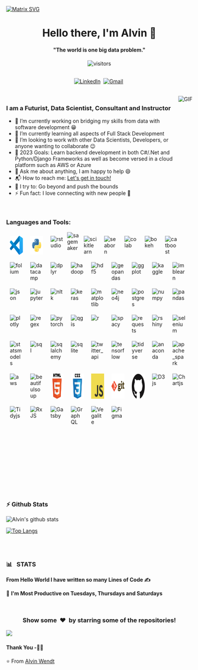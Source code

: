 
  [![Matrix SVG](https://www.intersystemsuki.com/wp-content/uploads/2020/06/finance.gif)](https://www.youtube.com/watch?v=SDkAGkd4NLc) 
<p>
  <h1 align="center"><b>Hello there, I'm Alvin 👋</b></h1>
</p>

<p>
  <h4 align="center"><b>"The world is one big data problem."</b></h4>
</p>
<p align="center">
    <img align="center" alt="visitors" src="https://gpvc.arturio.dev/alvinwendt" />
   


  
   
  </p>

</p>

<p align="center">
<br>
<a href="https://www.linkedin.com/in/alvinwendt"><img src="https://img.shields.io/badge/linkedin-%230077B5.svg?&style=for-the-badge&logo=linkedin&logoColor=white" alt="LinkedIn" /></a>&nbsp;
<a href="mailto:alvinwendt@gmail.com?subject=Hi%20Alvin"><img src="https://img.shields.io/badge/gmail-%23D14836.svg?&style=for-the-badge&logo=gmail&logoColor=white" alt="Gmail"/></a>&nbsp;
<!--<a href="https://kkvanonymous.github.io/"><img alt="Website" src="https://img.shields.io/website?style=for-the-badge&up_message=portfolio&url=https%3A%2F%2Fkkvanonymous.github.io%2F"></a>-->
</p>

<br>

<img align="right" height="270px" alt="GIF" src="https://www.analyticsindiamag.com/wp-content/uploads/2018/12/developer-dribbble.gif" />

### I am a Futurist, Data Scientist, Consultant and Instructor
- 🔭 I’m currently working on bridging my skills from data with software development :grin:
- 🌱 I’m currently learning all aspects of Full Stack Development
- 👯 I’m looking to work with other Data Scientists, Developers, or anyone wanting to collaborate :wink:
- 🥅 2023 Goals: Learn backend development in both C#/.Net and Python/Django Frameworks as well as become versed in a cloud platform such as AWS or Azure
- 💬 Ask me about anything, I am happy to help :smile:
- 📬 How to reach me: [Let's get in touch!][linkedin]
- 🧗 I try to: Go beyond and push the bounds
- ⚡ Fun fact: I love connecting with new people :raised_hands:

<br>

### Languages and Tools: 
<article style="display:flex;flex-wrap: wrap;">
<img style="margin:10px" align="left" alt="Visual Studio Code" width="35px" src="https://raw.githubusercontent.com/github/explore/80688e429a7d4ef2fca1e82350fe8e3517d3494d/topics/visual-studio-code/visual-studio-code.png" />
<img style="margin:10px" align="left" alt="HTML5" width="35px" src="https://raw.githubusercontent.com/github/explore/80688e429a7d4ef2fca1e82350fe8e3517d3494d/topics/python/python.png" />
<img style="margin:10px" align="left" alt="rstudio" width="35px" src="https://user-images.githubusercontent.com/70002987/122630240-fdabf700-d087-11eb-973b-57bd0dcde466.png"/>
<img align="left" alt="sagemaker" width="35px" src="https://user-images.githubusercontent.com/70002987/122630241-fe448d80-d087-11eb-910e-78f539231249.png"/>
<img style="margin:10px" align="left" alt="scikitlearn" width="35px" src="https://user-images.githubusercontent.com/70002987/122630242-fe448d80-d087-11eb-903c-9343266d236e.png" />
<img style="margin:10px" align="left" alt="seaborn" width="35px" src="https://user-images.githubusercontent.com/70002987/122630243-fe448d80-d087-11eb-8db5-e8321ed2c55a.png"/>
<img style="margin:10px" align="left" alt="colab" width="35px" src="https://user-images.githubusercontent.com/70002987/122630260-1ddbb600-d088-11eb-98e6-8a9dca6be7a5.png"/>
<img style="margin:10px" align="left" alt="bokeh" width="35px" src="https://user-images.githubusercontent.com/70002987/122630261-1ddbb600-d088-11eb-9cec-d00bc3eaa51b.png"/>
<img style="margin:10px" align="left" alt="catboost" width="35px" src="https://user-images.githubusercontent.com/70002987/122630262-1e744c80-d088-11eb-8abc-95a9bd871247.png"/>
<img style="margin:10px" align="left" alt="folium" width="35px" src="https://user-images.githubusercontent.com/70002987/122630264-23390080-d088-11eb-9220-eef2371d87ce.jpg"/>
<img style="margin:10px" align="left" alt="datacamp" width="35px" src="https://user-images.githubusercontent.com/70002987/122630265-23d19700-d088-11eb-9e50-1bf9a4e9630a.png"/>
<img style="margin:10px" align="left" alt="dplyr" width="35px" src="https://user-images.githubusercontent.com/70002987/122630267-23d19700-d088-11eb-9930-854c3d3c643e.png"/>
<img style="margin:10px" align="left" alt="hadoop" width="35px" src="https://user-images.githubusercontent.com/70002987/122630273-29c77800-d088-11eb-940d-191cd911783c.png"/>
<img style="margin:10px" align="left" alt="hdf5" width="35px" src="https://user-images.githubusercontent.com/70002987/122630275-2a600e80-d088-11eb-94a6-7d6c54909ba0.png"/>
<img style="margin:10px" align="left" alt="geopandas" width="35px" src="https://user-images.githubusercontent.com/70002987/122630276-2a600e80-d088-11eb-9833-7fc8094d6036.png"/>
<img style="margin:10px" align="left" alt="ggplot" width="35px" src="https://user-images.githubusercontent.com/70002987/122630278-2af8a500-d088-11eb-84b2-de2d996a4307.png"/>
<img style="margin:10px" align="left" alt="kaggle" width="35px" src="https://user-images.githubusercontent.com/70002987/122630284-2fbd5900-d088-11eb-889c-a687d017c660.png"/>
<img style="margin:10px" align="left" alt="imblearn" width="35px" src="https://user-images.githubusercontent.com/70002987/122630285-3055ef80-d088-11eb-971d-844d5d460dc0.png"/>
<img style="margin:10px" align="left" alt="json" width="35px" src="https://user-images.githubusercontent.com/70002987/122630286-3055ef80-d088-11eb-826e-735f56f51e34.png"/>
<img style="margin:10px" align="left" alt="jupyter" width="35px" src="https://user-images.githubusercontent.com/70002987/122630287-3055ef80-d088-11eb-85bc-cafdf9d5bf99.png"/>
<img style="margin:10px" align="left" alt="nltk" width="35px" src="https://user-images.githubusercontent.com/70002987/122630292-3350e000-d088-11eb-8b40-41375332b449.png"/>
<img style="margin:10px" align="left" alt="keras" width="35px" src="https://user-images.githubusercontent.com/70002987/122630293-3350e000-d088-11eb-8676-67301f848bf7.png"/>
<img style="margin:10px" align="left" alt="matplotlib" width="35px" src="https://user-images.githubusercontent.com/70002987/122630294-33e97680-d088-11eb-8cc2-d4399e9bf3cf.png"/>
<img style="margin:10px" align="left" alt="neo4j" width="35px" src="https://user-images.githubusercontent.com/70002987/122630295-33e97680-d088-11eb-89d7-35dd0470cc0c.png"/>
<img style="margin:10px" align="left" alt="postgres" width="35px" src="https://user-images.githubusercontent.com/70002987/122630298-38159400-d088-11eb-8fbb-6a4307c1d3cd.png"/>
<img style="margin:10px" align="left" alt="numpy" width="35px" src="https://user-images.githubusercontent.com/70002987/122630299-38ae2a80-d088-11eb-83a1-e3b323a68941.png"/>
<img style="margin:10px" align="left" alt="pandas" width="35px" src="https://user-images.githubusercontent.com/70002987/122630300-38ae2a80-d088-11eb-9777-2ace54472f2c.png"/>
<img style="margin:10px" align="left" alt="plotly" width="35px" src="https://user-images.githubusercontent.com/70002987/122630301-38ae2a80-d088-11eb-901c-38a2a2626701.png"/>
<img style="margin:10px" align="left" alt="regex" width="35px" src="https://user-images.githubusercontent.com/70002987/122630302-3ba91b00-d088-11eb-9d6a-7ce102cee071.png"/>
<img style="margin:10px" align="left" alt="pytorch" width="35px" src="https://user-images.githubusercontent.com/70002987/122630303-3c41b180-d088-11eb-976e-f62691424057.png"/>
<img style="margin:10px" align="left" alt="qgis" width="35px" src="https://user-images.githubusercontent.com/70002987/122630304-3c41b180-d088-11eb-91ba-d5ebd8a9a7ea.png"/>
<img style="margin:10px" align="left" alt="r" width="35px" src="https://user-images.githubusercontent.com/70002987/122630305-3c41b180-d088-11eb-9bcb-670a4298cad3.png"/>
<img style="margin:10px" align="left" alt="spacy" width="35px" src="https://user-images.githubusercontent.com/70002987/122630309-42379280-d088-11eb-80ca-332637d03ed5.png"/>
<img style="margin:10px" align="left" alt="requests" width="35px" src="https://user-images.githubusercontent.com/70002987/122630310-42379280-d088-11eb-9754-44eb480fc2da.png"/>
<img style="margin:10px" align="left" alt="rshiny" width="35px" src="https://user-images.githubusercontent.com/70002987/122630311-42d02900-d088-11eb-9997-1ffed63e56f7.png"/>
<img style="margin:10px" align="left" alt="selenium" width="35px" src="https://user-images.githubusercontent.com/70002987/122630312-42d02900-d088-11eb-82f9-cdcf892b6d07.png"/>
<img style="margin:10px" align="left" alt="statsmodels" width="35px" src="https://user-images.githubusercontent.com/70002987/122630316-46fc4680-d088-11eb-8ea8-75c5648fde24.png"/>
<img style="margin:10px" align="left" alt="sql" width="35px" src="https://thumbs.dreamstime.com/b/sql-database-icon-logo-design-ui-ux-app-orange-inscription-shadow-96841969.jpg"/>
<img style="margin:10px" align="left" alt="sqlalchemy" width="35px" src="https://user-images.githubusercontent.com/70002987/122630318-4794dd00-d088-11eb-8700-bbd232c25b70.png"/>
<img style="margin:10px" align="left" alt="sqlite" width="35px" src="https://user-images.githubusercontent.com/70002987/122630319-4794dd00-d088-11eb-9255-877e8ea7b650.jpeg"/>
<img style="margin:10px" align="left" alt="twitter_api" width="35px" src="https://user-images.githubusercontent.com/70002987/122630321-4a8fcd80-d088-11eb-9659-84e18251e69e.png"/>
<img style="margin:10px" align="left" alt="tensorflow" width="35px" src="https://user-images.githubusercontent.com/70002987/122630322-4b286400-d088-11eb-9ea0-cdc360b2481a.png"/>
<img style="margin:10px" align="left" alt="tidyverse" width="35px" src="https://user-images.githubusercontent.com/70002987/122630323-4b286400-d088-11eb-9e57-912794e436bf.png"/>
<img style="margin:10px" align="left" alt="anaconda" width="35px" src="https://user-images.githubusercontent.com/70002987/122630251-0f8d9a00-d088-11eb-81fb-a66b1fe03516.png"/>
<img style="margin:10px" align="left" alt="apache_spark" width="35px" src="https://user-images.githubusercontent.com/70002987/122630252-0f8d9a00-d088-11eb-88ca-151b14b07763.png"/>
<img style="margin:10px" align="left" alt="aws" width="35px" src="https://user-images.githubusercontent.com/70002987/122630253-0f8d9a00-d088-11eb-9b3f-27666e7bbe14.png"/>
<img style="margin:10px" align="left" alt="beautifulsoup" width="35px" src="https://user-images.githubusercontent.com/70002987/122630254-0f8d9a00-d088-11eb-814c-97a3d350e7fd.png"/>
<img style="margin:10px" align="left" alt="HTML5" width="35px" src="https://raw.githubusercontent.com/github/explore/80688e429a7d4ef2fca1e82350fe8e3517d3494d/topics/html/html.png" />
<img style="margin:10px" align="left" alt="CSS3" width="35px" src="https://raw.githubusercontent.com/github/explore/80688e429a7d4ef2fca1e82350fe8e3517d3494d/topics/css/css.png" />
<img style="margin:10px" align="left" alt="JavaScript" width="35px" src="https://raw.githubusercontent.com/github/explore/80688e429a7d4ef2fca1e82350fe8e3517d3494d/topics/javascript/javascript.png" />
<img style="margin:10px" align="left" alt="Git" width="35px" src="https://raw.githubusercontent.com/github/explore/80688e429a7d4ef2fca1e82350fe8e3517d3494d/topics/git/git.png" />
<img style="margin:10px" align="left" alt="GitHub" width="35px" src="https://raw.githubusercontent.com/github/explore/78df643247d429f6cc873026c0622819ad797942/topics/github/github.png" />
<img style="margin:10px" align="left" alt="D3js" width="35px" src="https://raw.githubusercontent.com/d3/d3-logo/master/d3.png" />
<img style="margin:10px" align="left" alt="Chartjs" width="35px" src="https://www.chartjs.org/img/chartjs-logo.svg" />
<img style="margin:10px" align="left" alt="Tidyjs" width="35px" src="https://pbeshai.github.io/tidy/img/logo.svg" />
<img style="margin:10px" align="left" alt="RxJS" width="35px" src="https://rxjs.dev/generated/images/marketing/home/Rx_Logo-512-512.png" />
<img style="margin:10px" align="left" alt="Gatsby" width="35px" src="https://upload.wikimedia.org/wikipedia/en/d/d0/Gatsby_Logo.png" />
<img style="margin:10px" align="left" alt="GraphQL" width="35px" src="https://www.advantco.com/hubfs/GraphicQL%20Logo.png" />
<img style="margin:10px" align="left" alt="Vegalite" width="35px" src="https://upload.wikimedia.org/wikipedia/commons/thumb/5/58/Vega-Lite_Logo.svg/2560px-Vega-Lite_Logo.svg.png" />
<img style="margin:10px" align="left" alt="Figma" width="35px" src="https://userguiding.com/wp-content/uploads/2021/03/figma-courses-top.png" />  
</article>
<br>
<br>
<br>
<br>
<br>
<br>
<br>
<br>
<br>
<br>
<!--
<details>
  <summary>:zap: Github Stats</summary>
<p align='center'>
  <img align="center" src="https://github-readme-stats.vercel.app/api?username=alvinwendt&show_icons=true&title_color=fff&icon_color=79ff97&text_color=efefef&bg_color=24292e" alt="Lakshya's Github Stats">
</p>
<br>
<p align='center'>
  <img align="center" src="https://github-readme-stats.vercel.app/api/top-langs/?username=alvinwendt&show_icons=true&hide_border=true&theme=radical">
</p>
</details> -->



### ⚡ Github Stats

![Alvin's github stats](https://github-readme-stats.vercel.app/api?username=alvinwendt)

[![Top Langs](https://github-readme-stats.vercel.app/api/top-langs/?username=alvinwendt)](https://github.com/anuraghazra/github-readme-stats)




<!-- stats
![GitHub stats](https://github-readme-stats.vercel.app/api?username=alvinwendt&show_icons=true&hide_border=true&theme=dark)
![Sumanth's github Programming stats](https://github-readme-stats.vercel.app/api/top-langs/?username=alvinwendt&show_icons=true&hide_border=true")-->

<br>
  
<br>

### 📊 &nbsp; STATS

<!--START_SECTION_LINES_OF_CODE:readme-info-->
**From Hello World I have written so many Lines of Code ✍️**


<!--END_SECTION_LINES_OF_CODE:readme-info-->

<!--START_SECTION_DAILY_COMMIT:readme-info-->
<!--**I'm an early 🐤** 

| | | | |
| --- | --- | --- | --- |
|🌞 Morning                |xx commits          |![](https://via.placeholder.com/60x22/000000/000000?text=+)![](https://via.placeholder.com/340x22/b8b8b8/b8b8b8?=text=+)|x.x%|
|🌆 Daytime                |xx commits         |![](https://via.placeholder.com/172x22/000000/000000?text=+)![](https://via.placeholder.com/228x22/b8b8b8/b8b8b8?=text=+)|x.x%|
|🌃 Evening                |xx commits         |![](https://via.placeholder.com/148x22/000000/000000?text=+)![](https://via.placeholder.com/252x22/b8b8b8/b8b8b8?=text=+)|x.x%|
|🌙 Night                  |xx commits          |![](https://via.placeholder.com/20x22/000000/000000?text=+)![](https://via.placeholder.com/380x22/b8b8b8/b8b8b8?=text=+)|x.x%|
| | | | |
-->
<!--END_SECTION_DAILY_COMMIT:readme-info-->

<!--START_SECTION_WEEKLY_COMMIT:readme-info-->
📅 **I'm Most Productive on Tuesdays, Thursdays and Saturdays** 
<!--
| | | | |
| --- | --- | --- | --- |
|Monday                   |xx commits          |![](https://via.placeholder.com/56x22/000000/000000?text=+)![](https://via.placeholder.com/344x22/b8b8b8/b8b8b8?=text=+)|x.x%|
|Tuesday                  |xx commits          |![](https://via.placeholder.com/32x22/000000/000000?text=+)![](https://via.placeholder.com/368x22/b8b8b8/b8b8b8?=text=+)|x.x%|
|Wednesday                |xx commits          |![](https://via.placeholder.com/56x22/000000/000000?text=+)![](https://via.placeholder.com/344x22/b8b8b8/b8b8b8?=text=+)|x.x%|
|Thursday                 |xx commits          |![](https://via.placeholder.com/96x22/000000/000000?text=+)![](https://via.placeholder.com/304x22/b8b8b8/b8b8b8?=text=+)|x.x%|
|Friday                   |xx commits          |![](https://via.placeholder.com/48x22/000000/000000?text=+)![](https://via.placeholder.com/352x22/b8b8b8/b8b8b8?=text=+)|x.x%|
|Saturday                 |xx commits          |![](https://via.placeholder.com/40x22/000000/000000?text=+)![](https://via.placeholder.com/360x22/b8b8b8/b8b8b8?=text=+)|x.x%|
|Sunday                   |xx commits          |![](https://via.placeholder.com/72x22/000000/000000?text=+)![](https://via.placeholder.com/328x22/b8b8b8/b8b8b8?=text=+)|x.x%|
| | | | |

<!--END_SECTION_WEEKLY_COMMIT:readme-info-->

<!--START_SECTION_LANGUAGE:readme-info-->
<!--**My 💖 languages R and Python** 

| | | | |
| --- | --- | --- | --- |
|Python                   |xx repos|            ![](https://via.placeholder.com/224x22/000000/000000?text=+)![](https://via.placeholder.com/176x22/b8b8b8/b8b8b8?=text=+)|55.56%|
|R                     |xx repos|             ![](https://via.placeholder.com/156x22/000000/000000?text=+)![](https://via.placeholder.com/244x22/b8b8b8/b8b8b8?=text=+)|38.89%|
|Other               |xx repos|             ![](https://via.placeholder.com/24x22/000000/000000?text=+)![](https://via.placeholder.com/376x22/b8b8b8/b8b8b8?=text=+)|5.56%|
| | | | |

<!--END_SECTION_LANGUAGE:readme-info-->

<br>

<div align="center">
<h3 align="center">Show some &nbsp;❤️&nbsp; by starring some of the repositories!</h3>
</div><img src="https://github.com/punitkmryh/punitkmryh/blob/master/wave.svg" />

<!--[website]: -->
[twitter]: https://twitter.com/sumanth_98?s=09
<!--[youtube]: https://www.youtube.com/channel/UC40R8Rvwjhu08Z0MFffNfsg-->
[linkedin]: https://www.linkedin.com/in/alvinwendt/


#### Thank You -🙏🏼

⭐️ From [Alvin Wendt](https://github.com/alvinwendt)
